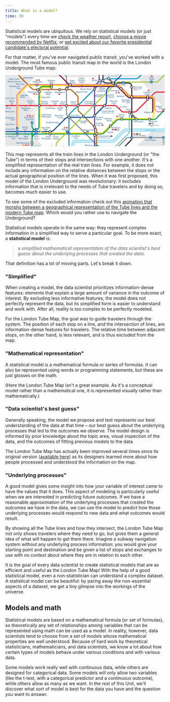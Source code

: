 ```yaml
---
title: What is a model?
time: 30
---
```


Statistical models are ubiquitous.  We rely on statistical models (or just "models") every time we [check the weather report](https://www.weather.gov/mdl/StatisticalModeling_home), [choose a movie recommended by Netflix]( https://www.theatlantic.com/technology/archive/2014/01/how-netflix-reverse-engineered-hollywood/282679/), or [get excited about our favorite presidential candidate's electoral potential](https://fivethirtyeight.com/features/a-users-guide-to-fivethirtyeights-2016-general-election-forecast/).

For that matter, if you've ever navigated public transit, you've worked with a model. The most famous public transit map in the world is the London Underground Tube map:

![London Underground](tubemap.jpg)

This map represents all the train lines in the London Underground (or "the Tube") in terms of their stops and intersections with one another.  It's a simplified representation of the real train lines. For example, it does not include any information on the relative distances between the stops or the actual geographical position of the lines.  When it was first proposed, this model of the London Underground was revolutionary: it excludes information that is irrelevant to the needs of Tube travelers and by doing so, becomes much easier to use.

To see some of the excluded information check out this [animation that morphs between a geographical representation of the Tube lines and the modern Tube map](http://www.fourthway.co.uk/realunderground/).  Which would you rather use to navigate the Underground?

Statistical models operate in the same way: they represent complex information in a simplified way to serve a particular goal.  To be more exact, a **statistical model** is:

>a _simplified mathematical representation of the data scientist's best guess about the underlying processes that created the data_.

That definition has a lot of moving parts. Let's break it down. 


### "Simplified"

When creating a model, the data scientist prioritizes information-dense features: elements that explain a large amount of variance in the outcome of interest.  By excluding less informative features, the model does not perfectly represent the data, but its simplified form is easier to understand and work with.  After all, reality is too complex to be perfectly modeled.

For the London Tube Map, the goal was to guide travelers through the system.  The position of each stop on a line, and the intersection of lines, are information-dense features for travelers.  The relative time between adjacent stops, on the other hand, is less relevant, and is thus excluded from the map.


### "Mathematical representation"

A statistical model is a mathematical formula or series of formulas.  It can also be represented using words or programming statements, but these are just glosses on the math.

(Here the London Tube Map isn't a great example. As it's a conceptual model rather than a mathematical one, it is represented visually rather than mathematically.)


### "Data scientist's best guess"

Generally speaking, the model we propose and test represents our best understanding of the data at that time – our best guess about the underlying processes that led to the outcomes we observe. The model design is informed by prior knowledge about the topic area, visual inspection of the data, and the outcomes of fitting previous models to the data.

The London Tube Map has actually been improved several times since its original version ([available here](http://www.fourthway.co.uk/realunderground/)) as its designers learned more about how people processed and understood the information on the map.


### "Underlying processes"

A good model gives some insight into how your variable of interest came to have the values that it does.  This aspect of modeling is particularly useful when we are interested in predicting future outcomes.  If we have a reasonable approximation of the underlying processes that created the outcomes we have in the data, we can use the model to predict how those underlying processes would respond to new data and what outcomes would result.

By showing all the Tube lines and how they intersect, the London Tube Map not only shows travelers where they need to go, but gives them a general idea of what will happen to get them there.  Imagine a subway navigation system without any underlying process information: you would give your starting point and destination and be given a list of stops and exchanges to use with no context about where they are in relation to each other.

It is the goal of every data scientist to create statistical models that are as efficient and useful as the London Tube Map!  With the help of a good statistical model, even a non-statistician can understand a complex dataset.  A statistical model can be beautiful: by paring away the non-essential aspects of a dataset, we get a tiny glimpse into the workings of the universe.


## Models and math

Statistical models are based on a mathematical formula (or set of formulas), so theoretically any set of relationships among variables that can be represented using math can be used as a model.  In reality, however, data scientists tend to choose from a set of models whose mathematical properties are well understood.  Because of hard work by theoretical statisticians, mathematicians, and data scientists, we know a lot about how certain types of models behave under various conditions and with various data.  

Some models work really well with continuous data, while others are designed for categorical data.  Some models will only allow two variables (like the t-test, with a categorical predictor and a continuous outcome), while others allow as many as we want.  In the rest of this Unit, we'll discover what sort of model is best for the data you have and the question you want to answer.


